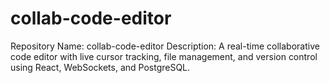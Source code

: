 # collab-code-editor
Repository Name: collab-code-editor   Description: A real-time collaborative code editor with live cursor tracking, file management, and version control using React, WebSockets, and PostgreSQL.
